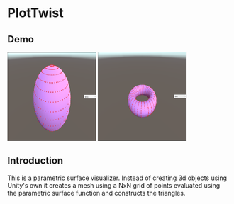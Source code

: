 # PlotTwist

## Demo
<img src="https://github.com/Reztreal/PlotTwist/blob/main/snips/sphere.PNG?raw=true" alt="Alt text for sphere image" title="Sphere" width="200" height="200"/>

<img src="https://github.com/Reztreal/PlotTwist/blob/main/snips/torus.PNG?raw=true" alt="Alt text for torus image" title="Torus" width="200" height="200"/>


## Introduction
This is a parametric surface visualizer. Instead of creating 3d objects using Unity's own it creates a mesh using a NxN grid of points evaluated using the parametric surface function and constructs the triangles.


